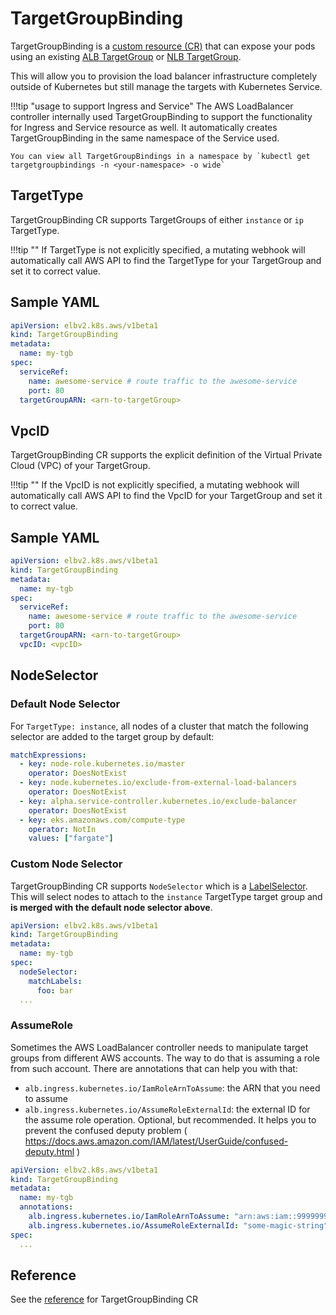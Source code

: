 # TargetGroupBinding
TargetGroupBinding is a [custom resource (CR)](https://kubernetes.io/docs/concepts/extend-kubernetes/api-extension/custom-resources/) that can expose your pods using an existing [ALB TargetGroup](https://docs.aws.amazon.com/elasticloadbalancing/latest/application/load-balancer-target-groups.html) or [NLB TargetGroup](https://docs.aws.amazon.com/elasticloadbalancing/latest/network/load-balancer-target-groups.html).

This will allow you to provision the load balancer infrastructure completely outside of Kubernetes but still manage the targets with Kubernetes Service.

!!!tip "usage to support Ingress and Service"
    The AWS LoadBalancer controller internally used TargetGroupBinding to support the functionality for Ingress and Service resource as well.
    It automatically creates TargetGroupBinding in the same namespace of the Service used.

    You can view all TargetGroupBindings in a namespace by `kubectl get targetgroupbindings -n <your-namespace> -o wide`


## TargetType
TargetGroupBinding CR supports TargetGroups of either `instance` or `ip` TargetType.

!!!tip ""
    If TargetType is not explicitly specified, a mutating webhook will automatically call AWS API to find the TargetType for your TargetGroup and set it to correct value.


## Sample YAML
```yaml
apiVersion: elbv2.k8s.aws/v1beta1
kind: TargetGroupBinding
metadata:
  name: my-tgb
spec:
  serviceRef:
    name: awesome-service # route traffic to the awesome-service
    port: 80
  targetGroupARN: <arn-to-targetGroup>
```


## VpcID
TargetGroupBinding CR supports the explicit definition of the Virtual Private Cloud (VPC) of your TargetGroup.

!!!tip ""
    If the VpcID is not explicitly specified, a mutating webhook will automatically call AWS API to find the VpcID for your TargetGroup and set it to correct value.


## Sample YAML
```yaml
apiVersion: elbv2.k8s.aws/v1beta1
kind: TargetGroupBinding
metadata:
  name: my-tgb
spec:
  serviceRef:
    name: awesome-service # route traffic to the awesome-service
    port: 80
  targetGroupARN: <arn-to-targetGroup>
  vpcID: <vpcID>
```


## NodeSelector

### Default Node Selector

For `TargetType: instance`, all nodes of a cluster that match the following
selector are added to the target group by default:

```yaml
matchExpressions:
  - key: node-role.kubernetes.io/master
    operator: DoesNotExist
  - key: node.kubernetes.io/exclude-from-external-load-balancers
    operator: DoesNotExist
  - key: alpha.service-controller.kubernetes.io/exclude-balancer
    operator: DoesNotExist
  - key: eks.amazonaws.com/compute-type
    operator: NotIn
    values: ["fargate"]
```

### Custom Node Selector

TargetGroupBinding CR supports `NodeSelector` which is a
[LabelSelector][LabelSelector]. This will select nodes to attach to the
`instance` TargetType target group and **is merged with the default node
selector above**.

```yaml
apiVersion: elbv2.k8s.aws/v1beta1
kind: TargetGroupBinding
metadata:
  name: my-tgb
spec:
  nodeSelector:
    matchLabels:
      foo: bar
  ...
```

### AssumeRole

Sometimes the AWS LoadBalancer controller needs to manipulate target groups from different AWS accounts.
The way to do that is assuming a role from such account. There are annotations that can help you with that:

* `alb.ingress.kubernetes.io/IamRoleArnToAssume`: the ARN that you need to assume
* `alb.ingress.kubernetes.io/AssumeRoleExternalId`: the external ID for the assume role operation. Optional, but recommended. It helps you to prevent the confused deputy problem ( https://docs.aws.amazon.com/IAM/latest/UserGuide/confused-deputy.html )

```yaml
apiVersion: elbv2.k8s.aws/v1beta1
kind: TargetGroupBinding
metadata:
  name: my-tgb
  annotations:
    alb.ingress.kubernetes.io/IamRoleArnToAssume: "arn:aws:iam::999999999999:role/alb-controller-policy-to-assume"
    alb.ingress.kubernetes.io/AssumeRoleExternalId: "some-magic-string"
spec:
  ...
```




## Reference
See the [reference](./spec.md) for TargetGroupBinding CR

[LabelSelector]: https://kubernetes.io/docs/reference/generated/kubernetes-api/v1.19/#labelselector-v1-meta
